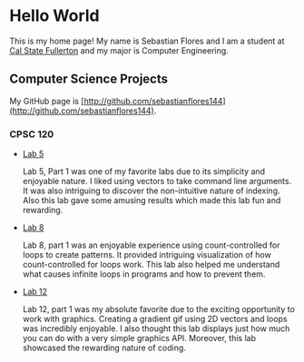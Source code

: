 # Hello World

This is my home page! My name is Sebastian Flores and I am a student at [Cal State Fullerton](http://www.fullerton.edu/) and my major is Computer Engineering.

## Computer Science Projects

My GitHub page is [http://github.com/sebastianflores144](http://github.com/sebastianflores144).

### CPSC 120

* [Lab 5](https://github.com/cpsc-spring-2023/cpsc-120-lab-05-sebastian-courtney/tree/main/part-1)

    Lab 5, Part 1 was one of my favorite labs due to its simplicity and enjoyable nature. I liked using vectors to take command line arguments. It was also intriguing to discover the non-intuitive nature of indexing. Also this lab gave some amusing results which made this lab fun and rewarding.

* [Lab 8](https://github.com/cpsc-spring-2023/cpsc-120-lab-08-sebastian-and-james/tree/main/part-1)

    Lab 8, part 1 was an enjoyable experience using count-controlled for loops to create patterns. It provided intriguing visualization of how count-controlled for loops work. This lab also helped me understand what causes infinite loops in programs and how to prevent them.

* [Lab 12](https://github.com/cpsc-spring-2023/cpsc-120-lab-12-kenneth-sebastian/tree/main/part-1)

    Lab 12, part 1 was my absolute favorite due to the exciting opportunity to work with graphics. Creating a gradient gif using 2D vectors and loops was incredibly enjoyable. I also thought this lab displays just how much you can do with a very simple graphics API. Moreover, this lab showcased the rewarding nature of coding.